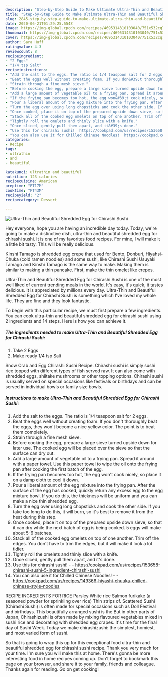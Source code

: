 ```yaml
---
description: "Step-by-Step Guide to Make Ultimate Ultra-Thin and Beautiful Shredded Egg for Chirashi Sushi"
title: "Step-by-Step Guide to Make Ultimate Ultra-Thin and Beautiful Shredded Egg for Chirashi Sushi"
slug: 2845-step-by-step-guide-to-make-ultimate-ultra-thin-and-beautiful-shredded-egg-for-chirashi-sushi
date: 2020-06-21T01:29:25.554Z
image: https://img-global.cpcdn.com/recipes/4695314310103040/751x532cq70/ultra-thin-and-beautiful-shredded-egg-for-chirashi-sushi-recipe-main-photo.jpg
thumbnail: https://img-global.cpcdn.com/recipes/4695314310103040/751x532cq70/ultra-thin-and-beautiful-shredded-egg-for-chirashi-sushi-recipe-main-photo.jpg
cover: https://img-global.cpcdn.com/recipes/4695314310103040/751x532cq70/ultra-thin-and-beautiful-shredded-egg-for-chirashi-sushi-recipe-main-photo.jpg
author: Sara Huff
ratingvalue: 4.3
reviewcount: 8
recipeingredient:
- "2 Eggs"
- "1/4 tsp Salt"
recipeinstructions:
- "Add the salt to the eggs. The ratio is 1/4 teaspoon salt for 2 eggs."
- "Beat the eggs well without creating foam. If you don&#39;t thoroughly beat the eggs, they won&#39;t become a nice yellow color. The point is to beat them completely."
- "Strain through a fine mesh sieve."
- "Before cooking the egg, prepare a large sieve turned upside down for later use. The cooked egg will be placed over the sieve so that the surface can dry out."
- "Add a large amount of vegetable oil to a frying pan. Spread it around with a paper towel. Use this paper towel to wipe the oil onto the frying pan after cooking the first batch of the egg."
- "If the frying pan becomes too hot, the egg won&#39;t cook nicely, so place it on a damp cloth to cool it down."
- "Pour a liberal amount of the egg mixture into the frying pan. After the surface of the egg has cooked, quickly return any excess egg to the egg mixture bowl. If you do this, the thickness will be uniform and you can make a nice thin shredded egg."
- "Turn the egg over using long chopsticks and cook the other side. If you take too long to do this, it will burn, so it&#39;s best to remove it from the heat during this step."
- "Once cooked, place it on top of the prepared upside down sieve, so that it can dry while the next batch of egg is being cooked. 5 eggs will make about 5-6 batches."
- "Stack all of the cooked egg omelets on top of one another. Trim off the edges. You don&#39;t have to trim the edges, but it will make it look a lot tidier."
- "Tightly roll the omelets and thinly slice with a knife."
- "Once sliced, gently pull them apart, and it&#39;s done."
- "Use this for chirashi sushi!  https://cookpad.com/us/recipes/153658-chirashi-sushi-5-ingredient-chirashi-sushi"
- "You can also use it for Chilled Chinese Noodles!  https://cookpad.com/us/recipes/149366-hiyashi-chuuka-chilled-chinese-style-noodles"
categories:
- Recipe
tags:
- ultrathin
- and
- beautiful

katakunci: ultrathin and beautiful 
nutrition: 123 calories
recipecuisine: American
preptime: "PT17M"
cooktime: "PT43M"
recipeyield: "2"
recipecategory: Dessert

---
```



![Ultra-Thin and Beautiful Shredded Egg for Chirashi Sushi](https://img-global.cpcdn.com/recipes/4695314310103040/751x532cq70/ultra-thin-and-beautiful-shredded-egg-for-chirashi-sushi-recipe-main-photo.jpg)

Hey everyone, hope you are having an incredible day today. Today, we're going to make a distinctive dish, ultra-thin and beautiful shredded egg for chirashi sushi. It is one of my favorites food recipes. For mine, I will make it a little bit tasty. This will be really delicious.

Kinshi Tamago is shredded egg crepe that used for Bento, Donburi, Hiyahsi-Chuka (cold ramen noodles) and some sushi, like Chirashi Sushi Usuyaki Tamago and Kinshi Tamago is the same way to make. Making them is similar to making a thin pancake. First, make the thin omelet like crepes.

Ultra-Thin and Beautiful Shredded Egg for Chirashi Sushi is one of the most well liked of current trending meals in the world. It's easy, it's quick, it tastes delicious. It is appreciated by millions every day. Ultra-Thin and Beautiful Shredded Egg for Chirashi Sushi is something which I've loved my whole life. They are fine and they look fantastic.


To begin with this particular recipe, we must first prepare a few ingredients. You can cook ultra-thin and beautiful shredded egg for chirashi sushi using 2 ingredients and 14 steps. Here is how you can achieve it.

<!--inarticleads1-->

##### The ingredients needed to make Ultra-Thin and Beautiful Shredded Egg for Chirashi Sushi:

1. Take 2 Eggs
1. Make ready 1/4 tsp Salt


Snow Crab and Egg Chirashi Sushi Recipe. Chirashi sushi is simply sushi rice topped with different types of fish served raw. It can also come with shredded eggs, shiitake mushrooms or other topping options. Chirashi sushi is usually served on special occasions like festivals or birthdays and can be served in individual bowls or family size bowls. 

<!--inarticleads2-->

##### Instructions to make Ultra-Thin and Beautiful Shredded Egg for Chirashi Sushi:

1. Add the salt to the eggs. The ratio is 1/4 teaspoon salt for 2 eggs.
1. Beat the eggs well without creating foam. If you don&#39;t thoroughly beat the eggs, they won&#39;t become a nice yellow color. The point is to beat them completely.
1. Strain through a fine mesh sieve.
1. Before cooking the egg, prepare a large sieve turned upside down for later use. The cooked egg will be placed over the sieve so that the surface can dry out.
1. Add a large amount of vegetable oil to a frying pan. Spread it around with a paper towel. Use this paper towel to wipe the oil onto the frying pan after cooking the first batch of the egg.
1. If the frying pan becomes too hot, the egg won&#39;t cook nicely, so place it on a damp cloth to cool it down.
1. Pour a liberal amount of the egg mixture into the frying pan. After the surface of the egg has cooked, quickly return any excess egg to the egg mixture bowl. If you do this, the thickness will be uniform and you can make a nice thin shredded egg.
1. Turn the egg over using long chopsticks and cook the other side. If you take too long to do this, it will burn, so it&#39;s best to remove it from the heat during this step.
1. Once cooked, place it on top of the prepared upside down sieve, so that it can dry while the next batch of egg is being cooked. 5 eggs will make about 5-6 batches.
1. Stack all of the cooked egg omelets on top of one another. Trim off the edges. You don&#39;t have to trim the edges, but it will make it look a lot tidier.
1. Tightly roll the omelets and thinly slice with a knife.
1. Once sliced, gently pull them apart, and it&#39;s done.
1. Use this for chirashi sushi! -  - https://cookpad.com/us/recipes/153658-chirashi-sushi-5-ingredient-chirashi-sushi
1. You can also use it for Chilled Chinese Noodles! -  - https://cookpad.com/us/recipes/149366-hiyashi-chuuka-chilled-chinese-style-noodles


RECIPE INGREDIENTS FOR RICE Parsley White rice Salmon furikake (a seasoned powder for sprinkling over rice) Thin strips of. Scattered Sushi (Chirashi Sushi) is often made for special occasions such as Doll Festival and birthdays. This beautifully arranged sushi is the But in other parts of Japan, Chirashizushi is often made by mixing flavoured vegetables mixed in sushi rice and decorating with shredded egg crapes. It&#39;s time for the final day of Sushi Week. Today we make chirashizushi: the simplest, homiest, and most varied form of sushi. 

So that is going to wrap this up for this exceptional food ultra-thin and beautiful shredded egg for chirashi sushi recipe. Thank you very much for your time. I'm sure you will make this at home. There's gonna be more interesting food in home recipes coming up. Don't forget to bookmark this page on your browser, and share it to your family, friends and colleague. Thanks again for reading. Go on get cooking!
